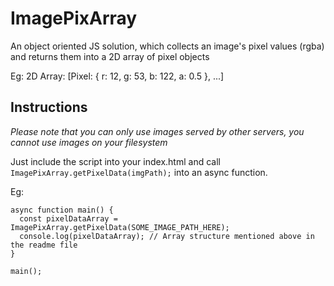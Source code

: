 # ImagePixArray
An object oriented JS solution, which collects an image's pixel values (rgba) and returns them into a 2D array of pixel objects

Eg: 2D Array: [Pixel: { r: 12, g: 53, b: 122, a: 0.5 }, ...]

## Instructions

*Please note that you can only use images served by other servers, you cannot use images on your filesystem*

Just include the script into your index.html and call `ImagePixArray.getPixelData(imgPath);` into an async function.

Eg:

```
async function main() {
  const pixelDataArray = ImagePixArray.getPixelData(SOME_IMAGE_PATH_HERE);
  console.log(pixelDataArray); // Array structure mentioned above in the readme file
}

main();
```
